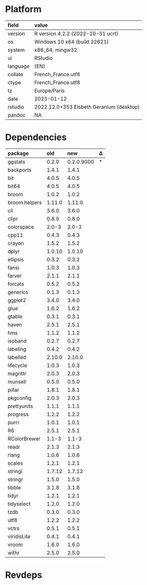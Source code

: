 # Platform

|field    |value                                    |
|:--------|:----------------------------------------|
|version  |R version 4.2.2 (2022-10-31 ucrt)        |
|os       |Windows 10 x64 (build 22621)             |
|system   |x86_64, mingw32                          |
|ui       |RStudio                                  |
|language |(EN)                                     |
|collate  |French_France.utf8                       |
|ctype    |French_France.utf8                       |
|tz       |Europe/Paris                             |
|date     |2023-01-12                               |
|rstudio  |2022.12.0+353 Elsbeth Geranium (desktop) |
|pandoc   |NA                                       |

# Dependencies

|package       |old    |new        |Δ  |
|:-------------|:------|:----------|:--|
|ggstats       |0.2.0  |0.2.0.9000 |*  |
|backports     |1.4.1  |1.4.1      |   |
|bit           |4.0.5  |4.0.5      |   |
|bit64         |4.0.5  |4.0.5      |   |
|broom         |1.0.2  |1.0.2      |   |
|broom.helpers |1.11.0 |1.11.0     |   |
|cli           |3.6.0  |3.6.0      |   |
|clipr         |0.8.0  |0.8.0      |   |
|colorspace    |2.0-3  |2.0-3      |   |
|cpp11         |0.4.3  |0.4.3      |   |
|crayon        |1.5.2  |1.5.2      |   |
|dplyr         |1.0.10 |1.0.10     |   |
|ellipsis      |0.3.2  |0.3.2      |   |
|fansi         |1.0.3  |1.0.3      |   |
|farver        |2.1.1  |2.1.1      |   |
|forcats       |0.5.2  |0.5.2      |   |
|generics      |0.1.3  |0.1.3      |   |
|ggplot2       |3.4.0  |3.4.0      |   |
|glue          |1.6.2  |1.6.2      |   |
|gtable        |0.3.1  |0.3.1      |   |
|haven         |2.5.1  |2.5.1      |   |
|hms           |1.1.2  |1.1.2      |   |
|isoband       |0.2.7  |0.2.7      |   |
|labeling      |0.4.2  |0.4.2      |   |
|labelled      |2.10.0 |2.10.0     |   |
|lifecycle     |1.0.3  |1.0.3      |   |
|magrittr      |2.0.3  |2.0.3      |   |
|munsell       |0.5.0  |0.5.0      |   |
|pillar        |1.8.1  |1.8.1      |   |
|pkgconfig     |2.0.3  |2.0.3      |   |
|prettyunits   |1.1.1  |1.1.1      |   |
|progress      |1.2.2  |1.2.2      |   |
|purrr         |1.0.1  |1.0.1      |   |
|R6            |2.5.1  |2.5.1      |   |
|RColorBrewer  |1.1-3  |1.1-3      |   |
|readr         |2.1.3  |2.1.3      |   |
|rlang         |1.0.6  |1.0.6      |   |
|scales        |1.2.1  |1.2.1      |   |
|stringi       |1.7.12 |1.7.12     |   |
|stringr       |1.5.0  |1.5.0      |   |
|tibble        |3.1.8  |3.1.8      |   |
|tidyr         |1.2.1  |1.2.1      |   |
|tidyselect    |1.2.0  |1.2.0      |   |
|tzdb          |0.3.0  |0.3.0      |   |
|utf8          |1.2.2  |1.2.2      |   |
|vctrs         |0.5.1  |0.5.1      |   |
|viridisLite   |0.4.1  |0.4.1      |   |
|vroom         |1.6.0  |1.6.0      |   |
|withr         |2.5.0  |2.5.0      |   |

# Revdeps


